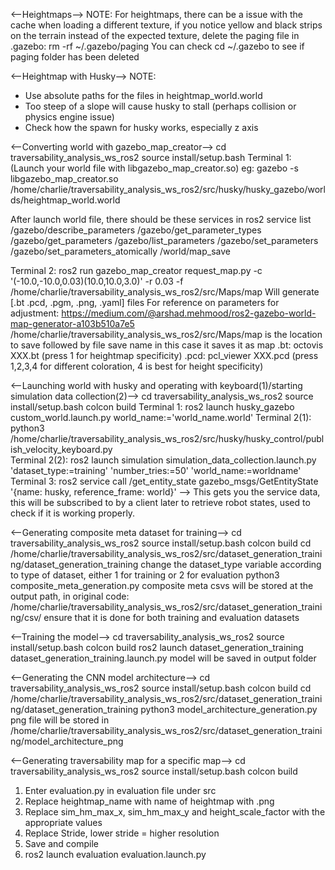 <--Heightmaps-->
NOTE: 
For heightmaps, there can be a issue with the cache when loading a different texture, if you notice yellow and black strips on the terrain instead of the expected texture, delete the paging file in .gazebo: rm -rf ~/.gazebo/paging
You can check cd ~/.gazebo to see if paging folder has been deleted

<--Heightmap with Husky-->
NOTE:
- Use absolute paths for the files in heightmap_world.world
- Too steep of a slope will cause husky to stall (perhaps collision or physics engine issue)
- Check how the spawn for husky works, especially z axis

<--Converting world with gazebo_map_creator-->
cd traversability_analysis_ws_ros2
source install/setup.bash
Terminal 1: (Launch your world file with libgazebo_map_creator.so) eg: gazebo -s libgazebo_map_creator.so /home/charlie/traversability_analysis_ws_ros2/src/husky/husky_gazebo/worlds/heightmap_world.world

After launch world file, there should be these services in ros2 service list
/gazebo/describe_parameters
/gazebo/get_parameter_types
/gazebo/get_parameters
/gazebo/list_parameters
/gazebo/set_parameters
/gazebo/set_parameters_atomically
/world/map_save

Terminal 2: ros2 run gazebo_map_creator request_map.py -c '(-10.0,-10.0,0.03)(10.0,10.0,3.0)' -r 0.03 -f /home/charlie/traversability_analysis_ws_ros2/src/Maps/map
Will generate [.bt .pcd, .pgm, .png, .yaml] files
For reference on parameters for adjustment: https://medium.com/@arshad.mehmood/ros2-gazebo-world-map-generator-a103b510a7e5
/home/charlie/traversability_analysis_ws_ros2/src/Maps/map is the location to save followed by file save name in this case it saves it as map
.bt: octovis XXX.bt (press 1 for heightmap specificity)
.pcd: pcl_viewer XXX.pcd (press 1,2,3,4 for different coloration, 4 is best for height specificity)

<--Launching world with husky and operating with keyboard(1)/starting simulation data collection(2)-->
cd traversability_analysis_ws_ros2
source install/setup.bash
colcon build
Terminal 1: ros2 launch husky_gazebo custom_world.launch.py world_name:='world_name.world'
Terminal 2(1): python3 /home/charlie/traversability_analysis_ws_ros2/src/husky/husky_control/publish_velocity_keyboard.py	
Terminal 2(2): ros2 launch simulation simulation_data_collection.launch.py 'dataset_type:=training' 'number_tries:=50' 'world_name:=worldname'
Terminal 3: ros2 service call /get_entity_state gazebo_msgs/GetEntityState '{name: husky, reference_frame: world}' --> This gets you the service data, this will be subscribed to by a client later to retrieve robot states, used to check if it is working properly.

<--Generating composite meta dataset for training-->
cd traversability_analysis_ws_ros2
source install/setup.bash
colcon build
cd /home/charlie/traversability_analysis_ws_ros2/src/dataset_generation_training/dataset_generation_training
change the dataset_type variable according to type of dataset, either 1 for training or 2 for evaluation
python3 composite_meta_generation.py
composite meta csvs will be stored at the output path, in original code: /home/charlie/traversability_analysis_ws_ros2/src/dataset_generation_training/csv/
ensure that it is done for both training and evaluation datasets

<--Training the model-->
cd traversability_analysis_ws_ros2
source install/setup.bash
colcon build
ros2 launch dataset_generation_training dataset_generation_training.launch.py
model will be saved in output folder

<--Generating the CNN model architecture-->
cd traversability_analysis_ws_ros2
source install/setup.bash
colcon build
cd /home/charlie/traversability_analysis_ws_ros2/src/dataset_generation_training/dataset_generation_training
python3 model_architecture_generation.py
png file will be stored in /home/charlie/traversability_analysis_ws_ros2/src/dataset_generation_training/model_architecture_png

<--Generating traversability map for a specific map-->
cd traversability_analysis_ws_ros2
source install/setup.bash
colcon build
1. Enter evaluation.py in evaluation file under src
2. Replace heightmap_name with name of heightmap with .png
3. Replace sim_hm_max_x, sim_hm_max_y and height_scale_factor with the appropriate values
4. Replace Stride, lower stride = higher resolution
5. Save and compile
6. ros2 launch evaluation evaluation.launch.py
